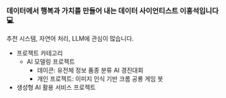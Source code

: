 ### 데이터에서 행복과 가치를 만들어 내는 데이터 사이언티스트 이홍석입니다 💻
추천 시스템, 자연어 처리, LLM에 관심이 많습니다.

- 프로젝트 카테고리
  - AI 모델링 프로젝트
      - 데이콘: 유전체 정보 품종 분류 AI 경진대회
      - 개인 프로젝트: 이미지 인식 기반 크롬 공룡 게임 봇
- 생성형 AI 활용 서비스 프로젝트
